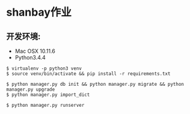 # shanbay作业

## 开发环境:

* Mac OSX 10.11.6
* Python3.4.4

```
$ virtualenv -p python3 venv
$ source venv/bin/activate && pip install -r requirements.txt

$ python manager.py db init && python manager.py migrate && python manager.py upgrade
$ python manager.py import_dict 

$ python manager.py runserver
```
